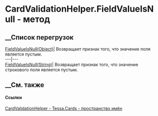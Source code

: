# CardValidationHelper.FieldValueIsNull - метод
##  __Список перегрузок
[FieldValueIsNull(Object)](M_Tessa_Cards_CardValidationHelper_FieldValueIsNull.htm)|
Возвращает признак того, что значение поля является пустым.  
---|---  
[FieldValueIsNull(String)](M_Tessa_Cards_CardValidationHelper_FieldValueIsNull_1.htm)|
Возвращает признак того, что значение строкового поля является пустым.  
## __См. также
#### Ссылки
[CardValidationHelper - ](T_Tessa_Cards_CardValidationHelper.htm)
[Tessa.Cards - пространство имён](N_Tessa_Cards.htm)
